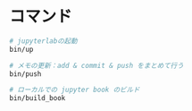 # コマンド

```sh
# jupyterlabの起動
bin/up
```

```sh
# メモの更新：add & commit & push をまとめて行う
bin/push
```

```sh
# ローカルでの jupyter book のビルド
bin/build_book
```

